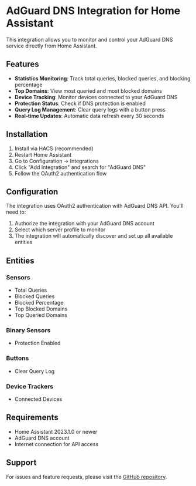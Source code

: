 # AdGuard DNS Integration for Home Assistant

This integration allows you to monitor and control your AdGuard DNS service directly from Home Assistant.

## Features

- **Statistics Monitoring**: Track total queries, blocked queries, and blocking percentage
- **Top Domains**: View most queried and most blocked domains
- **Device Tracking**: Monitor devices connected to your AdGuard DNS
- **Protection Status**: Check if DNS protection is enabled
- **Query Log Management**: Clear query logs with a button press
- **Real-time Updates**: Automatic data refresh every 30 seconds

## Installation

1. Install via HACS (recommended)
2. Restart Home Assistant
3. Go to Configuration → Integrations
4. Click "Add Integration" and search for "AdGuard DNS"
5. Follow the OAuth2 authentication flow

## Configuration

The integration uses OAuth2 authentication with AdGuard DNS API. You'll need to:

1. Authorize the integration with your AdGuard DNS account
2. Select which server profile to monitor
3. The integration will automatically discover and set up all available entities

## Entities

### Sensors
- Total Queries
- Blocked Queries  
- Blocked Percentage
- Top Blocked Domains
- Top Queried Domains

### Binary Sensors
- Protection Enabled

### Buttons
- Clear Query Log

### Device Trackers
- Connected Devices

## Requirements

- Home Assistant 2023.1.0 or newer
- AdGuard DNS account
- Internet connection for API access

## Support

For issues and feature requests, please visit the [GitHub repository](https://github.com/nmlssfx/adguard-dns-hacs).